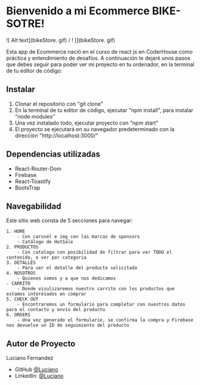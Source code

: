 # Bienvenido a mi Ecommerce BIKE-SOTRE!

 ![ Alt text](bikeStore. gif) / ! [](bikeStore. gif)

Esta app de Ecommerce nació en el curso de react js en CoderHouse como práctica y entendimiento de desafíos.
A continuación te dejaré unos pasos que debes seguir para poder ver mi proyecto en tu ordenador, en la terminal de tu editor de código:

## Instalar

1. Clonar el repositorio con "git clone"
2. En la terminal de tu editor de código, ejecutar "npm install", para instalar "node modules"
3. Una vez instalado todo, ejecutar proyecto con "npm start"
4. El proyecto se ejecutará en su navegador predeterminado con la dirección "http://localhost:3000/"

## Dependencias utilizadas

- React-Router-Dom
- Firebase
- React-Toastify
- BootsTrap

## Navegabilidad

Este sitio web consta de 5 secciones para navegar:

    1. HOME 
        - Con carusel e img con las marcas de sponsors
        - Catálogo de HotSale
    2. PRODUCTOS 
        - Con catalogo con posibilidad de filtrar para ver TODO el contenido, o ver por categoria
    3. DETALLES 
        - Para ver el detalle del producto solicitado
    4. NOSOTROS
        - Quienes somos y a que nos dedicamos
    - CARRITO
        - Donde visulizaremos nuestro carrito con los productos que estamos interesados en comprar
    5. CHECK OUT
        - Encontraremos un formulario para completar con nuestros datos para el contacto y envío del producto
    6. ORDERS
        - Una vez generado el formulario, se confirma la compra y Firebase nos devuelve un ID de seguimiento del producto

## Autor de Proyecto

 Luciano Fernandez

 - GitHub [@Luciano](https://github.com/LucianoFernandez33)
 - LinkedIn: [@Luciano](https://www.linkedin.com/in/luciano-fernandez-3791761ab/)